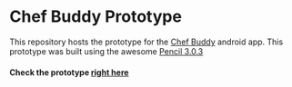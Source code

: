 # Chef Buddy Prototype
This repository hosts the prototype for the [Chef Buddy](https://github.com/abicelis/ChefBuddy "Chef Buddy") android app. This prototype was built using the awesome [Pencil 3.0.3](https://github.com/evolus/pencil)

#### Check the prototype [right here](https://abicelis.github.io/ChefBuddyPrototype/)   ####
